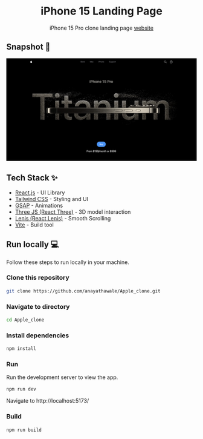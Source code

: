 <div align="center">
<h1>iPhone 15 Landing Page</h1>
<p>iPhone 15 Pro clone landing page <a href="https://www.anayathawale-phone.online">website</a></p>
</div>

## Snapshot 📸

![Snapshot of the iPhone 15 Pro website](public/Apple-clone_snapshot.png)

## Tech Stack ✨

- [React.js](https://reactjs.org/) - UI Library
- [Tailwind CSS](https://tailwindcss.com/) - Styling and UI
- [GSAP](https://gsap.com/) - Animations
- [Three JS (React Three)](https://www.npmjs.com/package/react-three) - 3D model interaction
- [Lenis (React Lenis)](https://www.npmjs.com/package/@studio-freight/react-lenis) - Smooth Scrolling
- [Vite](https://vitejs.dev/) - Build tool

## Run locally 💻

Follow these steps to run locally in your machine.

### Clone this repository

```bash
git clone https://github.com/anayathawale/Apple_clone.git
```

### Navigate to directory

```bash
cd Apple_clone
```

### Install dependencies

```bash
npm install
```

### Run

Run the development server to view the app.

```bash
npm run dev
```

Navigate to http://localhost:5173/ 

### Build

```bash
npm run build
```
